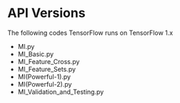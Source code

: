 # API Versions

The following codes TensorFlow runs on TensorFlow 1.x

- MI.py
- MI_Basic.py
- MI_Feature_Cross.py
- MI_Feature_Sets.py
- MI(Powerful-1).py
- MI(Powerful-2).py
- MI_Validation_and_Testing.py
